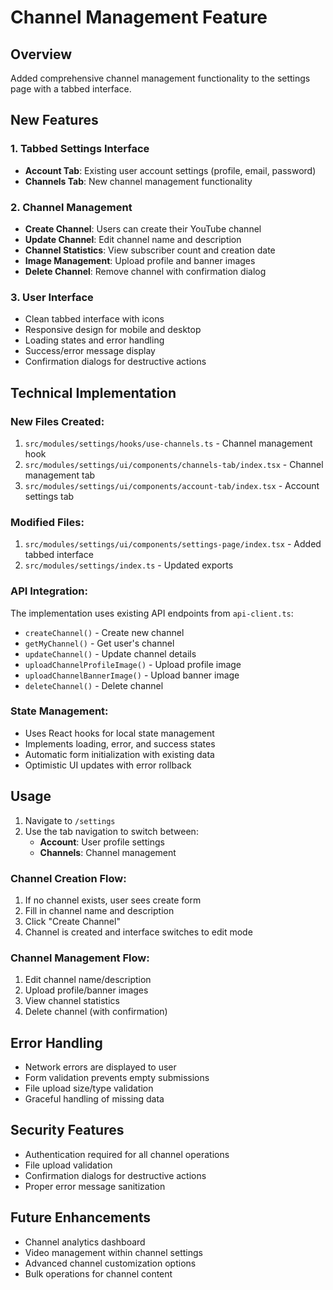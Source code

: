 # Channel Management Feature

## Overview
Added comprehensive channel management functionality to the settings page with a tabbed interface.

## New Features

### 1. Tabbed Settings Interface
- **Account Tab**: Existing user account settings (profile, email, password)
- **Channels Tab**: New channel management functionality

### 2. Channel Management
- **Create Channel**: Users can create their YouTube channel
- **Update Channel**: Edit channel name and description
- **Channel Statistics**: View subscriber count and creation date
- **Image Management**: Upload profile and banner images
- **Delete Channel**: Remove channel with confirmation dialog

### 3. User Interface
- Clean tabbed interface with icons
- Responsive design for mobile and desktop
- Loading states and error handling
- Success/error message display
- Confirmation dialogs for destructive actions

## Technical Implementation

### New Files Created:
1. `src/modules/settings/hooks/use-channels.ts` - Channel management hook
2. `src/modules/settings/ui/components/channels-tab/index.tsx` - Channel management tab
3. `src/modules/settings/ui/components/account-tab/index.tsx` - Account settings tab

### Modified Files:
1. `src/modules/settings/ui/components/settings-page/index.tsx` - Added tabbed interface
2. `src/modules/settings/index.ts` - Updated exports

### API Integration:
The implementation uses existing API endpoints from `api-client.ts`:
- `createChannel()` - Create new channel
- `getMyChannel()` - Get user's channel
- `updateChannel()` - Update channel details
- `uploadChannelProfileImage()` - Upload profile image
- `uploadChannelBannerImage()` - Upload banner image
- `deleteChannel()` - Delete channel

### State Management:
- Uses React hooks for local state management
- Implements loading, error, and success states
- Automatic form initialization with existing data
- Optimistic UI updates with error rollback

## Usage

1. Navigate to `/settings`
2. Use the tab navigation to switch between:
   - **Account**: User profile settings
   - **Channels**: Channel management

### Channel Creation Flow:
1. If no channel exists, user sees create form
2. Fill in channel name and description
3. Click "Create Channel"
4. Channel is created and interface switches to edit mode

### Channel Management Flow:
1. Edit channel name/description
2. Upload profile/banner images
3. View channel statistics
4. Delete channel (with confirmation)

## Error Handling
- Network errors are displayed to user
- Form validation prevents empty submissions
- File upload size/type validation
- Graceful handling of missing data

## Security Features
- Authentication required for all channel operations
- File upload validation
- Confirmation dialogs for destructive actions
- Proper error message sanitization

## Future Enhancements
- Channel analytics dashboard
- Video management within channel settings
- Advanced channel customization options
- Bulk operations for channel content
